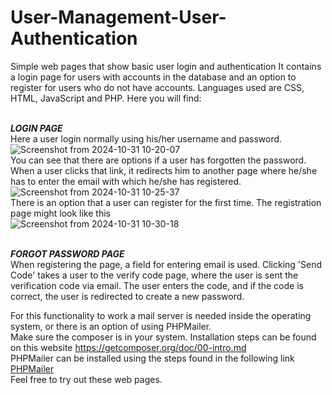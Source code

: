 # User-Management-User-Authentication
 Simple web pages that show basic user login and authentication
 It contains a login page for users with accounts in the database and an option to register for users who do not have accounts. 
 Languages used are CSS, HTML, JavaScript and PHP.
 Here you will find:
 <br><br>
 
 ***LOGIN PAGE***
 <br>
Here a user login normally using his/her username and password. 
<br>
![Screenshot from 2024-10-31 10-20-07](https://github.com/user-attachments/assets/f882c612-d13e-44ed-9968-4065918501b1)
<br>
You can see that there are options if a user has forgotten the password. When a user clicks that link, it redirects him to another page where he/she has to enter the email with which he/she has registered.
<br>
![Screenshot from 2024-10-31 10-25-37](https://github.com/user-attachments/assets/5a1c3754-2737-46ac-ae2f-3cd15a0b1a1f)
<br>
There is an option that a user can register for the first time. The registration page might look like this
<br>
![Screenshot from 2024-10-31 10-30-18](https://github.com/user-attachments/assets/1196a8ac-1df0-4da9-825b-abd2882d0315)
<br><br>

***FORGOT PASSWORD PAGE*** <br>
When registering the page, a field for entering email is used. Clicking 'Send Code' takes a user to the verify code page, where the user is sent the verification code via email. The user enters the code, and if the code is correct, the user is redirected to create a new password.

For this functionality to work a mail server is needed inside the operating system, or there is an option of using PHPMailer.
<br>
Make sure the composer is in your system. Installation steps can be found on this website <a href="https://getcomposer.org/doc/00-intro.md">https://getcomposer.org/doc/00-intro.md</a>
<br>
PHPMailer can be installed using the steps found in the following link <a href="https://github.com/PHPMailer/PHPMailer">PHPMailer</a>
<br>
Feel free to try out these web pages.




 
